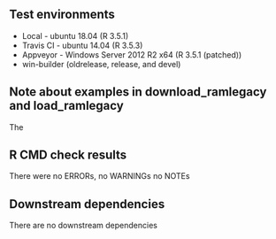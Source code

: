 ## Test environments
* Local - ubuntu 18.04 (R 3.5.1)
* Travis CI - ubuntu 14.04 (R 3.5.3)
* Appveyor - Windows Server 2012 R2 x64 (R 3.5.1 (patched))
* win-builder (oldrelease, release, and devel)

## Note about examples in download_ramlegacy and load_ramlegacy
The

## R CMD check results

There were no ERRORs, no WARNINGs no NOTEs

## Downstream dependencies

There are no downstream dependencies

